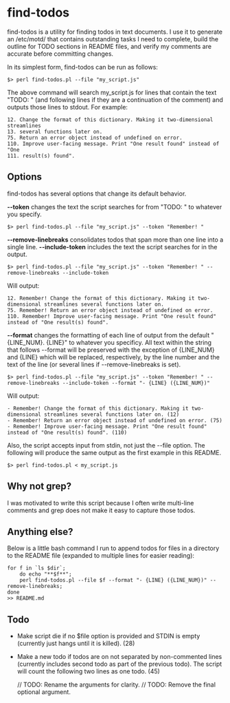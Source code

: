 find-todos
==========

find-todos is a utility for finding todos in text documents. I use it to generate an /etc/motd/ that contains outstanding tasks I need to complete, build the outline for TODO sections in README files, and verify my comments are accurate before committing changes.

In its simplest form, find-todos can be run as follows:

    $> perl find-todos.pl --file "my_script.js"

The above command will search my_script.js for lines that contain the text "TODO: " (and following lines if they are a continuation of the comment) and outputs those lines to stdout. For example:

    12. Change the format of this dictionary. Making it two-dimensional streamlines
    13. several functions later on.
    75. Return an error object instead of undefined on error.
    110. Improve user-facing message. Print "One result found" instead of "One 
    111. result(s) found".

Options
-------

find-todos has several options that change its default behavior.

**--token** changes the text the script searches for from "TODO: " to whatever you specify.

    $> perl find-todos.pl --file "my_script.js" --token "Remember! "

**--remove-linebreaks** consolidates todos that span more than one line into a single line. **--include-token** includes the text the script searches for in the output.

    $> perl find-todos.pl --file "my_script.js" --token "Remember! " --remove-linebreaks --include-token

Will output:

    12. Remember! Change the format of this dictionary. Making it two-dimensional streamlines several functions later on.
    75. Remember! Return an error object instead of undefined on error.
    110. Remember! Improve user-facing message. Print "One result found" instead of "One result(s) found".

**--format** changes the formatting of each line of output from the default "{LINE_NUM}. {LINE}" to whatever you specificy. All text within the string that follows --format will be preserved with the exception of {LINE_NUM} and {LINE} which will be replaced, respectively, by the line number and the text of the line (or several lines if --remove-linebreaks is set).

    $> perl find-todos.pl --file "my_script.js" --token "Remember! " --remove-linebreaks --include-token --format "- {LINE} ({LINE_NUM})"

Will output:

    - Remember! Change the format of this dictionary. Making it two-dimensional streamlines several functions later on. (12)
    - Remember! Return an error object instead of undefined on error. (75)
    - Remember! Improve user-facing message. Print "One result found" instead of "One result(s) found". (110)

Also, the script accepts input from stdin, not just the --file option. The following will produce the same output as the first example in this README.

    $> perl find-todos.pl < my_script.js

Why not grep?
-------------

I was motivated to write this script because I often write multi-line comments and grep does not make it easy to capture those todos.

Anything else?
--------------

Below is a little bash command I run to append todos for files in a directory to the README file (expanded to multiple lines for easier reading):

    for f in `ls $dir`;
        do echo "**$f**"; 
        perl find-todos.pl --file $f --format "- {LINE} ({LINE_NUM})" --remove-linebreaks; 
    done
    >> README.md

Todo
----

- Make script die if no $file option is provided and STDIN is empty (currently just hangs until it is killed). (28)
- Make a new todo if todos are on not separated by non-commented lines (currently includes second todo as part of the previous todo). The script will count the following two lines as one todo. (45)

    // TODO: Rename the arguments for clarity.
    // TODO: Remove the final optional argument.
